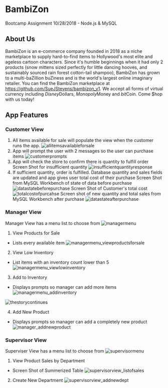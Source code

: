 # BambiZon
Bootcamp Assignment 10/28/2018 - Node.js &amp; MySQL
## About Us
BambiZon is an e-commerce company founded in 2018 as a niche marketplace to supply hard-to-find items to Hollywood's most elite and ageless cartoon characters.  Since it's humble beginnings when it had only 2 products (snow mittens sized perfectly for little dancing hooves, and sustainably sourced rain forest cotton-tail shampoo), BambiZon has grown to a multi-baZillion buZiness and is the world's largest online imaginary retailer.  You can find the BambiZon marketplace at https://github.com/SueJStevens/bambizon_v1.  We accept all forms of virtual currency including $Disney$Dollars, $Monopoly$Money and $bit$Coin.  Come $hop with us today!
## App Features
### Customer View
1. All items available for sale will populate the view when the customer runs the app.
![allitemsavailableforsale](https://user-images.githubusercontent.com/39141985/47957756-49faa500-df79-11e8-9b5b-29da5d3bc926.png)
2. App will prompt the user with 2 messages so the user can purchase items
![customerprompts](https://user-images.githubusercontent.com/39141985/47957766-8fb76d80-df79-11e8-89d8-1d1ab216d733.png)
3. App will check the store to confirm there is quantity to fulfill order
       Screen Shot for insufficient quantity
![insufficientquantityresponse](https://user-images.githubusercontent.com/39141985/47957896-035a7a00-df7c-11e8-8ee8-98a375b18e1c.png)
4. If sufficient quantity, order is fulfilled.  Database quantity and sales fields are updated and app gives user total cost of their purchase 
       Screen Shot from MySQL Workbench of state of data before purchase
![datastatebeforepurchase](https://user-images.githubusercontent.com/39141985/47957854-2fc1c680-df7b-11e8-89bf-984116b68840.png)
  Screen Shot of Customer's total cost
![totalcostofpurcahse](https://user-images.githubusercontent.com/39141985/47957848-0143eb80-df7b-11e8-93d5-51458b1795ac.png)
  Screen shot of new quantity and total sales from MySQL Workbench after purchase
![datastateafterpurchase](https://user-images.githubusercontent.com/39141985/47957880-78797f80-df7b-11e8-871e-946671b0602e.png)


### Manager View
  Manager View has a menu list to choose from
![managermenu](https://user-images.githubusercontent.com/39141985/47957910-6ba95b80-df7c-11e8-9314-c5a704f4ae46.png)

1. View Products for Sale
* Lists every available item
![managermenu_viewproductsforsale](https://user-images.githubusercontent.com/39141985/47957917-a612f880-df7c-11e8-8608-c8d3b7e6ae26.png)

2. View Low Inventory
* List items with an inventory count lower than 5
![managermenu_viewlowinventory](https://user-images.githubusercontent.com/39141985/47957945-6698dc00-df7d-11e8-8060-392dbddd5d81.png)

3. Add to Inventory
* Displays prompts so manager can add more items
![managermenu_addinventory](https://user-images.githubusercontent.com/39141985/47957968-1b32fd80-df7e-11e8-8c49-ea3ab9048799.png)

![thestorycontinues](https://user-images.githubusercontent.com/39141985/47957995-a7452500-df7e-11e8-8821-74800ee1efe1.png)

4. Add New Product
* Displays prompts so manager can add a completely new product
![manager_addnewproduct](https://user-images.githubusercontent.com/39141985/47958018-8fba6c00-df7f-11e8-8796-21e089c95f31.png)
        
### Supervisor View
Superviser View has a menu list to choose from
![supervisormenu](https://user-images.githubusercontent.com/39141985/47958026-c0020a80-df7f-11e8-94f7-45059b0c790e.png)

1. View Product Sales by Department
* Screen Shot of Summerized Table
![supervisorview_listofsales](https://user-images.githubusercontent.com/39141985/47958050-2f77fa00-df80-11e8-90dc-95b9d08caa8e.png)

2. Create New Department
![supervisorview_addnewdept](https://user-images.githubusercontent.com/39141985/47958096-3e12e100-df81-11e8-9a4d-aaf745597daa.png)
